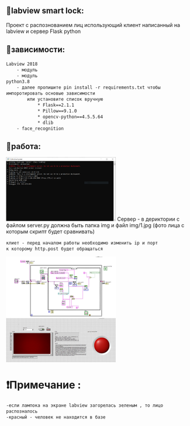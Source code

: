 

## 🍪labview smart lock:
 Проект с распознованием лиц использующий клиент написанный на labview и сервер Flask python


## 🍪зависимости: 
    Labview 2018
        - модуль 
        - модуль
    python3.8
        - далее пропишите pin install -r requirements.txt чтобы импоротировать основые зависимости
            или установите список вручную 
                * Flask==2.1.1
                * Pillow==9.1.0
                * opencv-python==4.5.5.64
                * dlib
        - face_recognition


## 🍪работа:
<img src="server.PNG" alt="poc" style="max-width:300px" />
    Сервер - в дериктории с файлом server.py должна быть папка img 
    и файл img/1.jpg (фото лица с которым скрипт будет сравнивать)

    

    клиет - перед началом работы необходимо изменить ip и порт 
    к которому http.post будет обращаться


<img src="client1.jpg" alt="poc" style="max-width:300px" />
<img src="client2.jpg" alt="poc" style="max-width:300px" />



# ❗Примечание :
    -если лампока на экране labview загорелась зеленым , то лицо распозналось 
    -красный - человек не находится в базе


